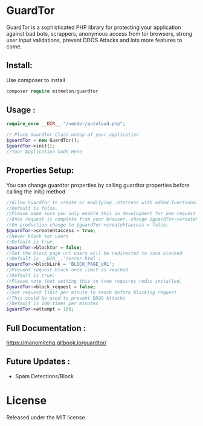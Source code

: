 # GuardTor

GuardTor is a sophisticated PHP library for protecting your application against bad bots, scrappers, anonymous access from tor browsers, strong user input validations, prevent DDOS Attacks and lots more features to come.

## Install:
Use composer to install
```php
composer require mitmelon/guardtor
```

## Usage :

```php
require_once __DIR__."/vendor/autoload.php";

// Place GuardTor Class untop of your application
$guardTor = new GuardTor();
$guardTor->init();
//Your Application Code Here

```
## Properties Setup:

You can change guardtor properties by calling guardtor properties before calling the init() method

```php
//Allow GuardTor to create or modifying .htaccess with added functionalities to prevent bad bots
//Default is false.
//Please make sure you only enable this on development for one request to prevent over-writeups
//Once request is complete from your browser, change $guardTor->createhtaccess = false;
//On production change to $guardTor->createhtaccess = false;
$guardTor->createhtaccess = true;
//Never block tor users
//Default is true.
$guardTor->blocktor = false;
//Set the block page url users will be redirected to once blocked
//Default is __DIR__.'/error.html';
$guardTor->blockLink = 'BLOCK_PAGE_URL';
//Prevent request block once limit is reached
//Default is true;
//Please note that setting this to true requires redis installed.
$guardTor->block_request = false;
//Set request limit per minute to reach before blocking request
//This could be used to prevent DDOS Attacks
//Default is 100 times per minutes
$guardTor->attempt = 100;
```
## Full Documentation :

https://manomitehq.gitbook.io/guardtor/

## Future Updates :

* Spam Detections/Block

# License

Released under the MIT license.